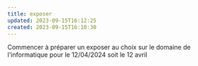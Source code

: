 ```yaml
---
title: exposer
updated: 2023-09-15T16:12:25
created: 2023-09-15T16:10:30
---
```


Commencer à préparer un exposer au choix sur le domaine de l'informatique pour le 12/04/2024 soit le 12 avril
